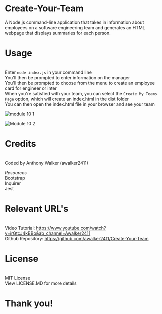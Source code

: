 # Create-Your-Team
A Node.js command-line application that takes in information about employees on a software engineering team and generates an HTML webpage that displays summaries for each person.

# Usage
<br>Enter `node index.js` in your command line
<br>You'll then be prompted to enter information on the manager
<br>You'll then be prompted to choose from the menu to create an employee card for engineer or inter
<br>When you're satisfied with your team, you can select the `Create My Teams Page` option, which will create an index.html in the dist folder 
<br>You can then open the index.html file in your browser and see your team

![module 10 1](https://user-images.githubusercontent.com/120272622/224527476-433f67cd-d067-4ee2-95f7-5183a863bdc6.PNG)

![Module 10 2](https://user-images.githubusercontent.com/120272622/224527479-740ed2e8-a483-45ec-a6a5-0189d6d2e594.PNG)


# Credits
<br> Coded by Anthony Walker (awalker2411)

*Resources*
<br>Bootstrap
<br>Inquirer
<br>Jest

# Relevant URL's
<br>Video Tutorial: https://www.youtube.com/watch?v=irGtcJ4kBBo&ab_channel=Awalker2411 
<br>Github Repository: https://github.com/awalker2411/Create-Your-Team


# License
<br>MIT License
<br>View LICENSE.MD for more details

# Thank you!
